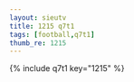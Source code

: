 ```yaml
--- 
layout: sieutv
title: 1215 q7t1
tags: [football,q7t1]
thumb_re: 1215
---
```

{% include q7t1 key="1215" %} 

